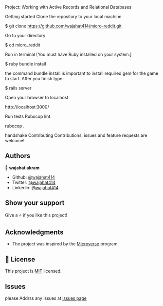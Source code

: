 Project: Working with Active Records and Relational Databases

Getting started Clone the repository to your local machine

$ git clone https://github.com/wajahat414/micro-reddit.git

Go to your directory

$ cd micro_reddit

Run in terminal [You must have Ruby installed on your system.]

$ ruby bundle install

the command bundle install is important to install required gem for the game to start. After you finish type:

$ rails server

Open your browser to localhost

http://localhost:3000/

Run tests Rubocop lint

rubocop .

handshake Contributing Contributions, issues and feature requests are welcome!

## Authors

👤 **wajahat akram**

- Github: [@wajahat414](https://github.com/wajahat414)
- Twitter: [@wajahat414](https://twitter.com/wajahat414)
- Linkedin: [@wajahat414](https://www.linkedin.com/in/wajahat414)

## Show your support

Give a ⭐️ if you like this project!

## Acknowledgments

- The project was inspired by the [Microverse](https://www.microverse.org/) program.

## 📝 License

This project is [MIT](/LICENSE) licensed.

## Issues
please Addrss any issues at [issues page](https://github.com/wajahat414/micro-reddit/issues)